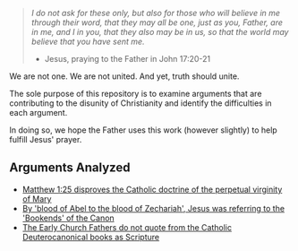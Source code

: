 > <i>I do not ask for these only, but also for those who will believe in me through their word, that they may all be one, just as you, Father, are in me, and I in you, that they also may be in us, so that the world may believe that you have sent me.</i>
> - Jesus, praying to the Father in John 17:20-21

We are not one. We are not united. And yet, truth should unite. 

The sole purpose of this repository is to examine arguments that are contributing to the disunity of Christianity and identify the difficulties in each argument.

In doing so, we hope the Father uses this work (however slightly) to help fulfill Jesus' prayer.

## Arguments Analyzed

- [Matthew 1:25 disproves the Catholic doctrine of the perpetual virginity of Mary](arguments/matt_1_25.md)
- [By 'blood of Abel to the blood of Zechariah', Jesus was referring to the 'Bookends' of the Canon](arguments/abel_to_zech.md)
- [The Early Church Fathers do not quote from the Catholic Deuterocanonical books as Scripture](arguments/ecf_quote_deut.md)
